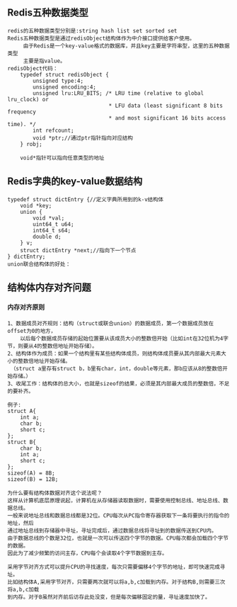 
## Redis五种数据类型

    redis的五种数据类型分别是:string hash list set sorted set
    Redis五种数据类型是通过redisObject结构体作为中介接口提供给客户使用。
         由于Redis是一个key-value格式的数据库，并且key主要是字符串型，这里的五种数据类型
         主要是指value。
    redisObject代码：
        typedef struct redisObject {
            unsigned type:4;
            unsigned encoding:4;
            unsigned lru:LRU_BITS; /* LRU time (relative to global lru_clock) or
                                    * LFU data (least significant 8 bits frequency
                                    * and most significant 16 bits access time). */
            int refcount;
            void *ptr;//通过ptr指针指向对应结构
        } robj;
        
        void*指针可以指向任意类型的地址
        
## Redis字典的key-value数据结构

    typedef struct dictEntry {//定义字典所用到的k-v结构体
        void *key;
        union {
            void *val;
            uint64_t u64;
            int64_t s64;
            double d;
        } v;
        struct dictEntry *next;//指向下一个节点
    } dictEntry;
    union联合结构体的好处：
 
## 结构体内存对齐问题

#### 内存对齐原则

    1、数据成员对齐规则：结构（struct或联合union）的数据成员，第一个数据成员放在offset为0的地方，
        以后每个数据成员存储的起始位置要从该成员大小的整数倍开始（比如int在32位机为4字节，则要从4的整数倍地址开始存储）。
    2、结构体作为成员：如果一个结构里有某些结构体成员，则结构体成员要从其内部最大元素大小的整数倍地址开始存储。
     （struct a里存有struct b，b里有char，int，double等元素，那b应该从8的整数倍开始存储。）
    3、收尾工作：结构体的总大小，也就是sizeof的结果，必须是其内部最大成员的整数倍，不足的要补齐。
    
    例子:
    struct A{    
        int a;
        char b;
        short c;
    };
    struct B{
        char b;
        int a;
        short c;
    };
    sizeof(A) = 8B;
    sizeof(B) = 12B;
    
    为什么要有结构体数据对齐这个说法呢？
    这样从计算机底层原理说起，计算机在从存储器读取数据时，需要使用控制总线、地址总线、数据总线。
    一般来说地址总线和数据总线都是32位。CPU每次从PC指令寄存器获取下一条将要执行的指令的地址，然后
    通过地址总线到存储器中寻址，寻址完成后，通过数据总线将寻址到的数据传送到CPU内。
    由于数据总线的个数是32位，也就是一次可以传送四个字节的数据。CPU每次都会加载四个字节的数据。
    因此为了减少频繁的访问主存，CPU每个会读取4个字节数据到主存。
    
    采用字节对齐方式可以提升CPU的寻找速度，每次只需要偏移4个字节的地址，即可快速完成寻址。
    比如结构体A,采用字节对齐，只需要两次就可以将a,b,c加载到内存。对于结构B,则需要三次将a,b,c加载
    到内存。对于B虽然对齐前后访存此处没变，但是每次偏移固定的量，寻址速度加快了。
    
    
    
    